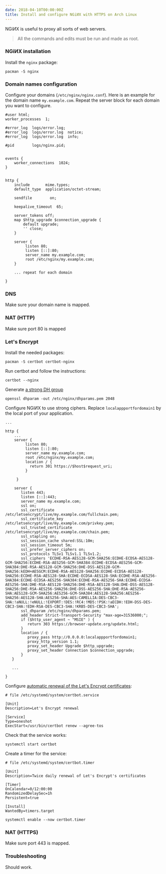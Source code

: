 ```yaml
---
date: 2018-04-10T00:00:00Z
title: Install and configure NGiИX with HTTPS on Arch Linux
---
```


NGiИX is useful to proxy all sorts of web servers.

<!--more-->

> All the commands and edits must be run and made as root.

### NGiИX installation

Install the `nginx` package:

	pacman -S nginx

### Domain names configuration

Configure your domains (`/etc/nginx/nginx.conf`). Here is an example for the
domain name `my.example.com`. Repeat the server block for each domain you want
to configure.

```
#user html;
worker_processes  1;

#error_log  logs/error.log;
#error_log  logs/error.log  notice;
#error_log  logs/error.log  info;

#pid        logs/nginx.pid;


events {
    worker_connections  1024;
}


http {
    include       mime.types;
    default_type  application/octet-stream;

    sendfile        on;

    keepalive_timeout  65;

    server_tokens off;
    map $http_upgrade $connection_upgrade {
    	default upgrade;
        '' close;
    }

    server {
         listen 80;
         listen [::]:80;
         server_name my.example.com;
         root /etc/nginx/my.example.com;
    }

	... repeat for each domain

}
```

### DNS

Make sure your domain name is mapped.

### NAT (HTTP)

Make sure port 80 is mapped

### Let's Encrypt

Install the needed packages:

	pacman -S certbot certbot-nginx

Run certbot and follow the instructions:

	certbot --nginx

Generate [a strong DH group](https://weakdh.org/sysadmin.html)

	openssl dhparam -out /etc/nginx/dhparams.pem 2048

Configure NGiИX to use strong ciphers. Replace `localappportfordomain1` by the
local port of your application.

```
...

http {
	...
	server {
		 listen 80;
		 listen [::]:80;
		 server_name my.example.com;
		 root /etc/nginx/my.example.com;
		 location / {
		   return 301 https://$host$request_uri;
		 }

	 }

	server {
	   listen 443;
	   listen [::]:443;
	   server_name my.example.com;
	   ssl on;
	   ssl_certificate /etc/letsencrypt/live/my.example.com/fullchain.pem;
	   ssl_certificate_key /etc/letsencrypt/live/my.example.com/privkey.pem;
	   ssl_trusted_certificate /etc/letsencrypt/live/my.example.com/chain.pem;
	   ssl_stapling on;
	   ssl_session_cache shared:SSL:10m;
	   ssl_session_timeout 5m;
	   ssl_prefer_server_ciphers on;
	   ssl_protocols TLSv1 TLSv1.1 TLSv1.2;
	   ssl_ciphers 'ECDHE-RSA-AES128-GCM-SHA256:ECDHE-ECDSA-AES128-GCM-SHA256:ECDHE-RSA-AES256-GCM-SHA384:ECDHE-ECDSA-AES256-GCM-SHA384:DHE-RSA-AES128-GCM-SHA256:DHE-DSS-AES128-GCM-SHA256:kEDH+AESGCM:ECDHE-RSA-AES128-SHA256:ECDHE-ECDSA-AES128-SHA256:ECDHE-RSA-AES128-SHA:ECDHE-ECDSA-AES128-SHA:ECDHE-RSA-AES256-SHA384:ECDHE-ECDSA-AES256-SHA384:ECDHE-RSA-AES256-SHA:ECDHE-ECDSA-AES256-SHA:DHE-RSA-AES128-SHA256:DHE-RSA-AES128-SHA:DHE-DSS-AES128-SHA256:DHE-RSA-AES256-SHA256:DHE-DSS-AES256-SHA:DHE-RSA-AES256-SHA:AES128-GCM-SHA256:AES256-GCM-SHA384:AES128-SHA256:AES256-SHA256:AES128-SHA:AES256-SHA:AES:CAMELLIA:DES-CBC3-SHA:!aNULL:!eNULL:!EXPORT:!DES:!RC4:!MD5:!PSK:!aECDH:!EDH-DSS-DES-CBC3-SHA:!EDH-RSA-DES-CBC3-SHA:!KRB5-DES-CBC3-SHA';
	   ssl_dhparam /etc/nginx/dhparams.pem;
	   add_header Strict-Transport-Security "max-age=31536000;";
	   if ($http_user_agent ~ "MSIE" ) {
		  return 303 https://browser-update.org/update.html;
	   }
	   location / {
		  proxy_pass http://0.0.0.0:localappportfordomain1;
		  proxy_http_version 1.1;
		  proxy_set_header Upgrade $http_upgrade;
		  proxy_set_header Connection $connection_upgrade;
	   }
   }

   ...

}
```

Configure [automatic renewal of the Let's Encrypt certificates](https://wiki.archlinux.org/index.php/Let%E2%80%99s_Encrypt#Automatic_renewal):

```
# file /etc/systemd/system/certbot.service

[Unit]
Description=Let's Encrypt renewal

[Service]
Type=oneshot
ExecStart=/usr/bin/certbot renew --agree-tos
```

Check that the service works:

	systemctl start certbot

Create a timer for the service:

```
# file /etc/systemd/system/certbot.timer

[Unit]
Description=Twice daily renewal of Let's Encrypt's certificates

[Timer]
OnCalendar=0/12:00:00
RandomizedDelaySec=1h
Persistent=true

[Install]
WantedBy=timers.target
```

	systemctl enable --now certbot.timer

### NAT (HTTPS)

Make sure port 443 is mapped.

### Troubleshooting

Should work.
